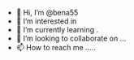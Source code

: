 - 👋 Hi, I’m @bena55 
- 👀 I’m interested in 
- 🌱 I’m currently learning .
- 💞️ I’m looking to collaborate on ...
- 📫 How to reach me .....

<!---
bena55/bena55 is a ✨ special ✨ repository because its `README.md` (this file) appears on your GitHub profile.
You can click the Preview link to take a look at your changes.
--->
